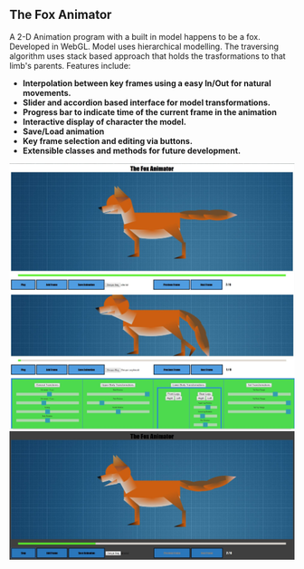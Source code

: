 The Fox Animator
-
A 2-D Animation program with a built in model happens to be a fox. Developed in WebGL. Model uses hierarchical modelling. The traversing algorithm uses stack based approach that holds the trasformations to that limb's parents.
Features include:
  - **Interpolation between key frames using a easy In/Out for natural movements.**
  - **Slider and accordion based interface for model transformations.**
  - **Progress bar to indicate time of the current frame in the animation**
  - **Interactive display of character the model.**
  - **Save/Load animation**
  - **Key frame selection and editing via buttons.**
  - **Extensible classes and methods for future development.**
  
![alt text](screenshots/ss1.JPG "")
![alt text](screenshots/ss2.JPG "")
![alt text](screenshots/ss3.JPG "")
